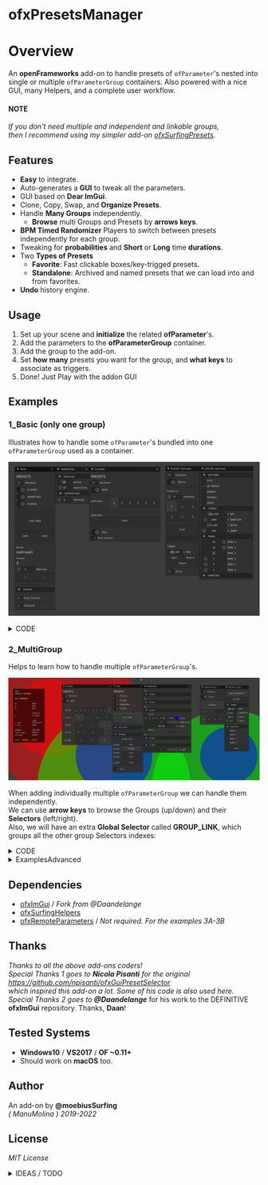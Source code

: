 ofxPresetsManager
=============================

# Overview

An **openFrameworks** add-on to handle presets of `ofParameter`'s nested into single or multiple `ofParameterGroup` containers. Also powered with a nice GUI, many Helpers, and a complete user workflow.

#### NOTE  
_If you don't need multiple and independent and linkable groups,_  
_then I recommend using my simpler add-on [ofxSurfingPresets](https://github.com/moebiussurfing/ofxSurfingPresets)._  

## Features

- **Easy** to integrate.
- Auto-generates a **GUI** to tweak all the parameters.
- GUI based on **Dear ImGui**.
- Clone, Copy, Swap, and **Organize Presets**.
- Handle **Many Groups** independently. 
  - **Browse** multi Groups and Presets by **arrows keys**.
- **BPM Timed Randomizer** Players to switch between presets independently for each group.
- Tweaking for **probabilities** and **Short** or **Long** time **durations**.
- Two **Types of Presets**
  - **Favorite**: Fast clickable boxes/key-trigged presets.  
  - **Standalone**: Archived and named presets that we can load into and from favorites.  
- **Undo** history engine.

</p>
</details>

## Usage

1. Set up your scene and **initialize** the related **ofParameter**'s.
2. Add the parameters to the **ofParameterGroup** container.
3. Add the group to the add-on. 
4. Set **how many** presets you want for the group, and **what keys** to associate as triggers.
5. Done! Just Play with the addon GUI

## Examples

### 1_Basic (only one group)

Illustrates how to handle some `ofParameter`'s bundled into one `ofParameterGroup` used as a container.  

![](Examples/1_Basic/Capture.PNG)  

<details>
  <summary>CODE</summary>
  <p>

**ofApp.h**

```.c++
#include "ofxPresetsManager.h"

ofxPresetsManager presetsManager;

ofParameterGroup params; 
ofParameter<int> shapeType;
ofParameter<int> amount;
```

**ofApp.cpp**

```.c++
ofApp::setup()
{
    // Set the parameters 
    // and add to the ofParameterGroup container. 
    params.setName("sceneParamsGroup");    
    params.add(shapeType.set("shapeType", 1, 1, 2));
    params.add(amount.set("amount", 10, 1, 24));

    // Add the Group to the Preset Manager
    // Set the amount of Presets and each Key Trigger 
    presetsManager.add(params, { 'a', 'b', '0', '1', '2', '3' });
    presetsManager.setup();
}

ofApp::draw()
{
    // Gui
    presetsManager.draw();
}

// Done! Nothing more!
```
</p>
</details>

### 2_MultiGroup

Helps to learn how to handle multiple `ofParameterGroup`'s.  

![](Examples/2_MultiGroup/Capture.PNG)

When adding individually multiple `ofParameterGroup` we can handle them independently.  
We can use **arrow keys** to browse the Groups (up/down) and their **Selectors** (left/right).  
Also, we will have an extra **Global Selector** called **GROUP_LINK**, which groups all the other group Selectors indexes:  

<details>
  <summary>CODE</summary>
  <p>

```.cpp
// Group 0
presetsManager.add(params0, { 'q', 'w', 'e', 'r', 't' });
// Group 1
presetsManager.add(params1, { 'a', 's', 'd', 'f' });
// Group 2
presetsManager.add(params2, { 'z', 'x', 'c' });
// Group 3
presetsManager.add(params3, { 'b', 'n', 'm', ',', '.' });

presetsManager.setup();
```
</p>
</details>

<details>
  <summary>ExamplesAdvanced</summary>
  <p>

#### 3A_example-LinkServer and 3B_example-LinkClient:

Both examples run linked together using **ofxRemoteParameters**.  
This allows you to control the presets on the **Client OF_App**.  
The **Server OF_App** draws your scene using the *linked/received* parameters from the **Client OF_App**.  
This is useful because in some scenarios could help to improve the performance or the compiling time reducing dependencies. [OUTDATED VIDEO](http://www.youtube.com/watch?v=kV-t8lIdNRg "VIDEO") 
</p>
</details>

## Dependencies

* [ofxImGui](https://github.com/Daandelange/ofxImGui/tree/jvcleave) / _Fork from  @Daandelange_
* [ofxSurfingHelpers](https://github.com/moebiussurfing/ofxSurfingHelpers)  
* [ofxRemoteParameters](https://github.com/c-mendoza/ofxRemoteParameters) / _Not required. For the examples 3A-3B_  

## Thanks
_Thanks to all the above add-ons coders!_  
_Special Thanks 1 goes to **Nicola Pisanti** for the original https://github.com/npisanti/ofxGuiPresetSelector  
which inspired this add-on a lot. Some of his code is also used here._
_Special Thanks 2 goes to **@Daandelange**_ for his work to the DEFINITIVE **ofxImGui** repository. Thanks, **Daan**!  

## Tested Systems
- **Windows10** / **VS2017** / **OF ~0.11+**
- Should work on **macOS** too.  

## Author
An add-on by **@moebiusSurfing**  
*( ManuMolina ) 2019-2022*

## License
*MIT License*

<details>
  <summary>IDEAS / TODO</summary>
  <p>

* A Better performant version without using hard disk files.  
* **Memory Mode**, using a vector of XML/JSON instead of files.
* Improve (silent) de-serialization and ofParameter callbacks / triggering to improve speed.
* Add params tweening or filtering to ease transitions between presets when switching.
* Add a minimal/lite class to play compatible preset files but without any GUI or using a tiny **ofxGui**/**ImGui** version.
* More ideas noted into **ofxPresetsManager.h**.   
* **Feedback**, **Issues**, **PR**'s, and any kind of help are very welcome!
  </p>
  </details>